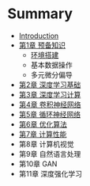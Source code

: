 # Summary

* [Introduction](README.md)
* [第1章 预备知识](chapter1.md)
  * [环境搭建](chapter1/huan-jing-da-jian.md)
  * 基本数据操作
  * 多元微分偏导
* [第2章 深度学习基础](di-2-zhang-ji-qi-xue-xi-ji-chu.md)
* [第3章 深度学习计算](di-san-zhang-shen-du-xue-xi.md)
* [第4章 卷积神经网络](juan-ji-shen-jing-wang-luo.md)
* [第5章 循环神经网络](di-5-zhang-xun-huan-shen-jing-wang-luo.md)
* [第6章 优化算法](di-6-zhang-you-hua-suan-fa.md)
* [第7章 计算性能](di-7-zhang-ji-suan-xing-neng.md)
* 第8章 计算机视觉
* 第9章 自然语言处理
* 第10章 GAN
* 第11章 深度强化学习

